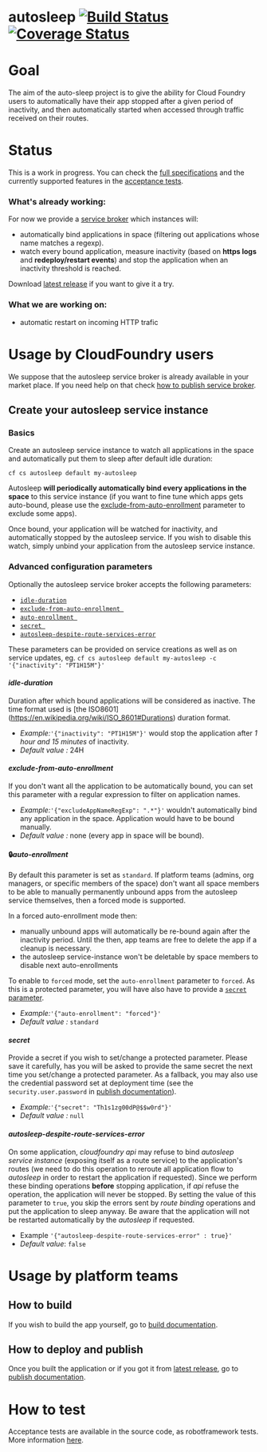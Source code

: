 # autosleep [![Build Status](https://travis-ci.org/Orange-OpenSource/autosleep.svg?branch=develop)](https://travis-ci.org/Orange-OpenSource/autosleep) [![Coverage Status](https://coveralls.io/repos/github/Orange-OpenSource/autosleep/badge.svg?branch=develop)](https://coveralls.io/github/Orange-OpenSource/autosleep?branch=develop)

# Goal
The aim of the auto-sleep project is to give the ability for Cloud Foundry users to automatically have their app stopped after a given period of inactivity, and then automatically started when accessed through traffic received on their routes.

# Status
This is a work in progress. 
You can check the [full specifications](https://docs.google.com/document/d/1tMhIBX3tw7kPEOMCzKhUgmtmr26GVxyXwUTwMO71THI/) and the currently supported features in the [acceptance tests](https://github.com/Orange-OpenSource/autosleep/tree/develop/acceptance).

### What's already working:
For now we provide a [service broker](https://docs.cloudfoundry.org/services/managing-service-brokers.html) which instances will:

* automatically bind applications in space (filtering out applications whose name matches a regexp).
* watch every bound application, measure inactivity (based on **https logs** and **redeploy/restart events**) and stop the application when an inactivity threshold is reached.

Download [latest release](https://github.com/Orange-OpenSource/autosleep/releases/) if you want to give it a try.

### What we are working on:
* automatic restart on incoming HTTP trafic

# Usage by CloudFoundry users

We suppose that the autosleep service broker is already available in your market place. If you need help on that check [how to publish service broker](doc/publish.md).


## Create your autosleep service instance

### Basics

Create an autosleep service instance to watch all applications in the space and automatically put them to sleep after default idle duration:

`
cf cs autosleep default my-autosleep
`

Autosleep **will periodically automatically bind every applications in the space** to this service instance (if you want to fine tune which apps gets auto-bound, please use the [exclude-from-auto-enrollment](#exclude-from-auto-enrollment) parameter to exclude some apps). 

Once bound, your application will be watched for inactivity, and automatically stopped by the autosleep service. If you wish to disable this watch, simply unbind your application from the autosleep service instance.

### Advanced configuration parameters

Optionally the autosleep service broker accepts the following parameters: 

- [`idle-duration`](#idle-duration)
- [`exclude-from-auto-enrollment `](#exclude-from-auto-enrollment)
- [`auto-enrollment `](#lockauto-enrollment)
- [`secret `](#secret)
- [`autosleep-despite-route-services-error`](#autosleep-despite-route-services-error)

These parameters can be provided on service creations as well as on service updates, eg.
`
cf cs autosleep default my-autosleep -c '{"inactivity": "PT1H15M"}'
`

#### *idle-duration* 
Duration after which bound applications will be considered as inactive. The time format used is [the ISO8601] (https://en.wikipedia.org/wiki/ISO_8601#Durations) duration format.

- *Example:*`'{"inactivity": "PT1H15M"}'`
 would stop the application after *1 hour and 15 minutes* of inactivity.
- *Default value :*  24H

#### *exclude-from-auto-enrollment* 
If you don't want all the application to be automatically bound, you can set this parameter with a regular expression to filter on application names.

- *Example:*`'{"excludeAppNameRegExp": ".*"}'`
 wouldn't automatically bind any application in the space. Application would have to be bound manually.
- *Default value :*  none (every app in space will be bound).


#### :lock:*auto-enrollment* 

By default this parameter is set as `standard`. If platform teams (admins, org managers, or specific members of the space) don't want all space members to be able to manually permanently unbound apps from the autosleep service themselves, then a forced mode is supported.

In a forced auto-enrollment mode then:

* manually unbound apps will automatically be re-bound again after the inactivity period. Until the then, app teams are free to delete the app if a cleanup is necessary.
* the autosleep service-instance won't be deletable by space members to disable next auto-enrollments

To enable to `forced` mode, set the `auto-enrollment` parameter to ``forced``. As this is a protected parameter, you will have also have to provide a [`secret` parameter](#secret).

- *Example:*`'{"auto-enrollment": "forced"}'`
- *Default value :* `standard`

#### *secret*

Provide a secret if you wish to set/change a protected parameter. Please save it carefully, has you will be asked to provide the same secret the next time you set/change a protected parameter. As a fallback, you may also use the credential password set at deployment time (see  the `security.user.password` in [publish documentation](doc/publish.md)).

- *Example:*`'{"secret": "Th1s1zg00dP@$$w0rd"}'`
- *Default value :* `null`

#### *autosleep-despite-route-services-error*

On some application, *cloudfoundry api* may refuse to bind *autosleep service instance* (exposing itself as a route service) to the application's routes (we need to do this operation to reroute all application flow to *autosleep* in order to restart the application if requested). Since we perform these binding operations **before** stopping application, if *api* refuse the operation, the application will never be stopped. 
By setting the value of this parameter to `true`, you skip the errors sent by *route binding* operations and put the application to sleep anyway. Be aware that the application will not be restarted automatically by the *autosleep* if requested.

* Example `'{"autosleep-despite-route-services-error" : true}'`
* *Default value*: `false`

# Usage by platform teams

## How to build
If you wish to build the app yourself, go to [build documentation](doc/build.md).

## How to deploy and publish
Once you built the application or if you got it from [latest release](https://github.com/Orange-OpenSource/autosleep/releases/), go to [publish documentation](doc/publish.md).

# How to test
Acceptance tests are available in the source code, as robotframework tests. More information [here](doc/test.md).
